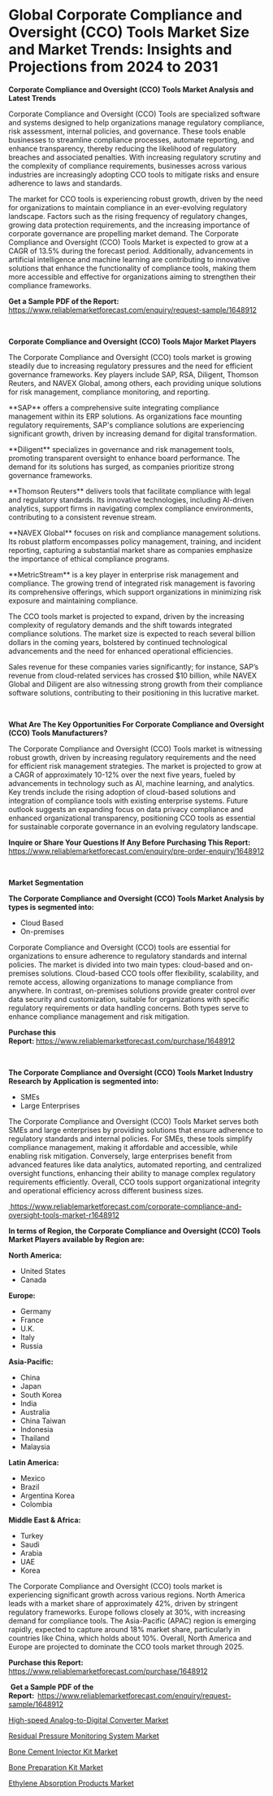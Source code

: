 <p><h1>Global Corporate Compliance and Oversight (CCO) Tools Market Size and Market Trends: Insights and Projections from 2024 to 2031</h1></p><p><strong>Corporate Compliance and Oversight (CCO) Tools Market Analysis and Latest Trends</strong></p>
<p><p>Corporate Compliance and Oversight (CCO) Tools are specialized software and systems designed to help organizations manage regulatory compliance, risk assessment, internal policies, and governance. These tools enable businesses to streamline compliance processes, automate reporting, and enhance transparency, thereby reducing the likelihood of regulatory breaches and associated penalties. With increasing regulatory scrutiny and the complexity of compliance requirements, businesses across various industries are increasingly adopting CCO tools to mitigate risks and ensure adherence to laws and standards.</p><p>The market for CCO tools is experiencing robust growth, driven by the need for organizations to maintain compliance in an ever-evolving regulatory landscape. Factors such as the rising frequency of regulatory changes, growing data protection requirements, and the increasing importance of corporate governance are propelling market demand. The Corporate Compliance and Oversight (CCO) Tools Market is expected to grow at a CAGR of 13.5% during the forecast period. Additionally, advancements in artificial intelligence and machine learning are contributing to innovative solutions that enhance the functionality of compliance tools, making them more accessible and effective for organizations aiming to strengthen their compliance frameworks.</p></p>
<p><strong>Get a Sample PDF of the Report:&nbsp;</strong> <a href="https://www.reliablemarketforecast.com/enquiry/request-sample/1648912?utm_campaign=1080&utm_medium=2&utm_source=Github&utm_content=ia&utm_term=15102024&utm_id=corporate-compliance-and-oversight-cco-tools">https://www.reliablemarketforecast.com/enquiry/request-sample/1648912</a></p>
<p>&nbsp;</p>
<p><strong>Corporate Compliance and Oversight (CCO) Tools Major Market Players</strong></p>
<p><p>The Corporate Compliance and Oversight (CCO) tools market is growing steadily due to increasing regulatory pressures and the need for efficient governance frameworks. Key players include SAP, RSA, Diligent, Thomson Reuters, and NAVEX Global, among others, each providing unique solutions for risk management, compliance monitoring, and reporting.</p><p>**SAP** offers a comprehensive suite integrating compliance management within its ERP solutions. As organizations face mounting regulatory requirements, SAP's compliance solutions are experiencing significant growth, driven by increasing demand for digital transformation.</p><p>**Diligent** specializes in governance and risk management tools, promoting transparent oversight to enhance board performance. The demand for its solutions has surged, as companies prioritize strong governance frameworks.</p><p>**Thomson Reuters** delivers tools that facilitate compliance with legal and regulatory standards. Its innovative technologies, including AI-driven analytics, support firms in navigating complex compliance environments, contributing to a consistent revenue stream.</p><p>**NAVEX Global** focuses on risk and compliance management solutions. Its robust platform encompasses policy management, training, and incident reporting, capturing a substantial market share as companies emphasize the importance of ethical compliance programs.</p><p>**MetricStream** is a key player in enterprise risk management and compliance. The growing trend of integrated risk management is favoring its comprehensive offerings, which support organizations in minimizing risk exposure and maintaining compliance.</p><p>The CCO tools market is projected to expand, driven by the increasing complexity of regulatory demands and the shift towards integrated compliance solutions. The market size is expected to reach several billion dollars in the coming years, bolstered by continued technological advancements and the need for enhanced operational efficiencies.</p><p>Sales revenue for these companies varies significantly; for instance, SAP’s revenue from cloud-related services has crossed $10 billion, while NAVEX Global and Diligent are also witnessing strong growth from their compliance software solutions, contributing to their positioning in this lucrative market.</p></p>
<p>&nbsp;</p>
<p><strong>What Are The Key Opportunities For Corporate Compliance and Oversight (CCO) Tools Manufacturers?</strong></p>
<p><p>The Corporate Compliance and Oversight (CCO) Tools market is witnessing robust growth, driven by increasing regulatory requirements and the need for efficient risk management strategies. The market is projected to grow at a CAGR of approximately 10-12% over the next five years, fueled by advancements in technology such as AI, machine learning, and analytics. Key trends include the rising adoption of cloud-based solutions and integration of compliance tools with existing enterprise systems. Future outlook suggests an expanding focus on data privacy compliance and enhanced organizational transparency, positioning CCO tools as essential for sustainable corporate governance in an evolving regulatory landscape.</p></p>
<p><strong>Inquire or Share Your Questions If Any Before Purchasing This Report:</strong> <a href="https://www.reliablemarketforecast.com/enquiry/pre-order-enquiry/1648912?utm_campaign=1080&utm_medium=2&utm_source=Github&utm_content=ia&utm_term=15102024&utm_id=corporate-compliance-and-oversight-cco-tools">https://www.reliablemarketforecast.com/enquiry/pre-order-enquiry/1648912</a></p>
<p>&nbsp;</p>
<p><strong>Market Segmentation</strong></p>
<p><strong>The Corporate Compliance and Oversight (CCO) Tools Market Analysis by types is segmented into:</strong></p>
<p><ul><li>Cloud Based</li><li>On-premises</li></ul></p>
<p><p>Corporate Compliance and Oversight (CCO) tools are essential for organizations to ensure adherence to regulatory standards and internal policies. The market is divided into two main types: cloud-based and on-premises solutions. Cloud-based CCO tools offer flexibility, scalability, and remote access, allowing organizations to manage compliance from anywhere. In contrast, on-premises solutions provide greater control over data security and customization, suitable for organizations with specific regulatory requirements or data handling concerns. Both types serve to enhance compliance management and risk mitigation.</p></p>
<p><strong>Purchase this Report:&nbsp;</strong><a href="https://www.reliablemarketforecast.com/purchase/1648912?utm_campaign=1080&utm_medium=2&utm_source=Github&utm_content=ia&utm_term=15102024&utm_id=corporate-compliance-and-oversight-cco-tools">https://www.reliablemarketforecast.com/purchase/1648912</a></p>
<p>&nbsp;</p>
<p><strong>The Corporate Compliance and Oversight (CCO) Tools Market Industry Research by Application is segmented into:</strong></p>
<p><ul><li>SMEs</li><li>Large Enterprises</li></ul></p>
<p><p>The Corporate Compliance and Oversight (CCO) Tools Market serves both SMEs and large enterprises by providing solutions that ensure adherence to regulatory standards and internal policies. For SMEs, these tools simplify compliance management, making it affordable and accessible, while enabling risk mitigation. Conversely, large enterprises benefit from advanced features like data analytics, automated reporting, and centralized oversight functions, enhancing their ability to manage complex regulatory requirements efficiently. Overall, CCO tools support organizational integrity and operational efficiency across different business sizes.</p></p>
<p><a href="https://www.reliablemarketforecast.com/corporate-compliance-and-oversight-tools-market-r1648912?utm_campaign=1080&utm_medium=2&utm_source=Github&utm_content=ia&utm_term=15102024&utm_id=corporate-compliance-and-oversight-cco-tools">&nbsp;https://www.reliablemarketforecast.com/corporate-compliance-and-oversight-tools-market-r1648912</a></p>
<p><strong>In terms of Region, the Corporate Compliance and Oversight (CCO) Tools Market Players available by Region are:</strong></p>
<p>
    <p> <strong> North America: </strong>
        <ul>
            <li>United States</li>
            <li>Canada</li>
        </ul>
        </p> 
    <p> <strong> Europe: </strong>
        <ul>
            <li>Germany</li>
            <li>France</li>
            <li>U.K.</li>
            <li>Italy</li>
            <li>Russia</li>
        </ul>
        </p> 
    <p> <strong> Asia-Pacific: </strong>
        <ul>
            <li>China</li>
            <li>Japan</li>
            <li>South Korea</li>
            <li>India</li>
            <li>Australia</li>
            <li>China Taiwan</li>
            <li>Indonesia</li>
            <li>Thailand</li>
            <li>Malaysia</li>
        </ul>
        </p> 
    <p> <strong> Latin America: </strong>
        <ul>
            <li>Mexico</li>
            <li>Brazil</li>
            <li>Argentina Korea</li>
            <li>Colombia</li>
        </ul>
        </p> 
    <p> <strong> Middle East & Africa: </strong>
        <ul>
            <li>Turkey</li>
            <li>Saudi</li>
            <li>Arabia</li>
            <li>UAE</li>
            <li>Korea</li>
        </ul>
    </p>
    </p>
<p><p>The Corporate Compliance and Oversight (CCO) tools market is experiencing significant growth across various regions. North America leads with a market share of approximately 42%, driven by stringent regulatory frameworks. Europe follows closely at 30%, with increasing demand for compliance tools. The Asia-Pacific (APAC) region is emerging rapidly, expected to capture around 18% market share, particularly in countries like China, which holds about 10%. Overall, North America and Europe are projected to dominate the CCO tools market through 2025.</p></p>
<p><strong>Purchase this Report: </strong><a href="https://www.reliablemarketforecast.com/purchase/1648912?utm_campaign=1080&utm_medium=2&utm_source=Github&utm_content=ia&utm_term=15102024&utm_id=corporate-compliance-and-oversight-cco-tools">https://www.reliablemarketforecast.com/purchase/1648912</a></p>
<p>&nbsp;<strong>Get a Sample PDF of the Report:&nbsp;&nbsp;</strong><a href="https://www.reliablemarketforecast.com/enquiry/request-sample/1648912?utm_campaign=1080&utm_medium=2&utm_source=Github&utm_content=ia&utm_term=15102024&utm_id=corporate-compliance-and-oversight-cco-tools">https://www.reliablemarketforecast.com/enquiry/request-sample/1648912</a></p>
<p><strong></strong></p>
<p><p><a href="https://www.linkedin.com/pulse/global-high-speed-analog-to-digital-converter-market-analysis-8qwhe?trk=public_post_embed_feed-article-content&utm_campaign=1080&utm_medium=2&utm_source=Github&utm_content=ia&utm_term=15102024&utm_id=corporate-compliance-and-oversight-cco-tools">High-speed Analog-to-Digital Converter Market</a></p><p><a href="https://www.linkedin.com/pulse/residual-pressure-monitoring-system-market-trends-detailed-study-nrnlf?utm_campaign=1080&utm_medium=2&utm_source=Github&utm_content=ia&utm_term=15102024&utm_id=corporate-compliance-and-oversight-cco-tools">Residual Pressure Monitoring System Market</a></p><p><a href="https://github.com/anidillnagatat/Market-Research-Report-List-1/blob/main/bone-cement-injector-kit-market.md?utm_campaign=1080&utm_medium=2&utm_source=Github&utm_content=ia&utm_term=15102024&utm_id=corporate-compliance-and-oversight-cco-tools">Bone Cement Injector Kit Market</a></p><p><a href="https://github.com/danyelltzmol/Market-Research-Report-List-1/blob/main/bone-preparation-kit-market.md?utm_campaign=1080&utm_medium=2&utm_source=Github&utm_content=ia&utm_term=15102024&utm_id=corporate-compliance-and-oversight-cco-tools">Bone Preparation Kit Market</a></p><p><a href="https://www.linkedin.com/pulse/in-depth-ethylene-absorption-products-market-review-size-share-v02if?utm_campaign=1080&utm_medium=2&utm_source=Github&utm_content=ia&utm_term=15102024&utm_id=corporate-compliance-and-oversight-cco-tools">Ethylene Absorption Products Market</a></p></p>